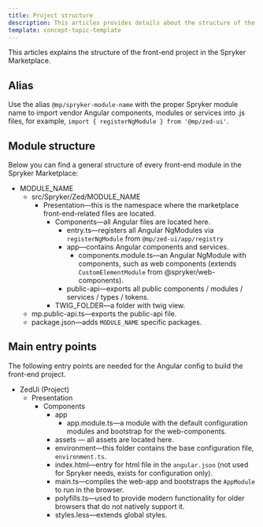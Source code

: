 ```yaml
---
title: Project structure
description: This articles provides details about the structure of the front-end project in the Spryker Marketplace.
template: concept-topic-template
---
```


This articles explains the structure of the front-end project in the Spryker Marketplace.

## Alias

Use the alias `@mp/spryker-module-name` with the proper Spryker module name to import vendor Angular components, modules or services into .js files, for example, `import { registerNgModule } from '@mp/zed-ui'`.

## Module structure

Below you can find a general structure of every front-end module in the Spryker Marketplace:

- MODULE_NAME
  - src/Spryker/Zed/MODULE_NAME
    - Presentation—this is the namespace where the marketplace front-end-related files are located.
      - Components—all Angular files are located here.
        - entry.ts—registers all Angular NgModules via `registerNgModule` from `@mp/zed-ui/app/registry`
        - app—contains Angular components and services.
          - components.module.ts—an Angular NgModule with components, such as web components (extends `CustomElementModule` from @spryker/web-components).
        - public-api—exports all public components / modules / services / types / tokens.
      - TWIG_FOLDER—a folder with twig view.
  - mp.public-api.ts—exports the public-api file.
  - package.json—adds `MODULE_NAME` specific packages.

## Main entry points

The following entry points are needed for the Angular config to build the front-end project.

- ZedUi (Project)
  - Presentation
    - Components
      - app
        - app.module.ts—a module with the default configuration modules and bootstrap for the web-components.
      - assets — all assets are located here.
      - environment—this folder contains the base configuration file, `environment.ts`.
      - index.html—entry for html file in the `angular.json` (not used for Spryker needs, exists for configuration only).
      - main.ts—compiles the web-app and bootstraps the `AppModule` to run in the browser.
      - polyfills.ts—used to provide modern functionality for older browsers that do not natively support it.
      - styles.less—extends global styles.
